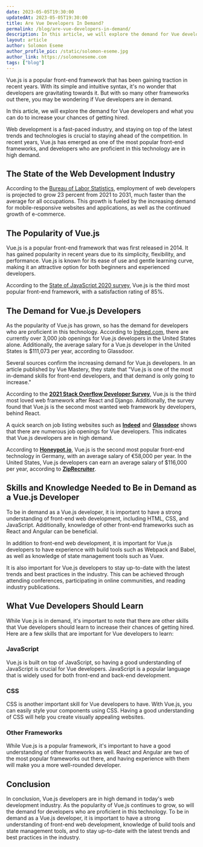```yaml
---
date: 2023-05-05T19:30:00
updatedAt: 2023-05-05T19:30:00
title: Are Vue Developers In Demand?
permalink: /blog/are-vue-developers-in-demand/
description: In this article, we will explore the demand for Vue developers and what you can do to increase your chances of getting hired.
layout: article
author: Solomon Eseme
author_profile_pic: /static/solomon-eseme.jpg
author_link: https://solomoneseme.com
tags: ["blog"]
---
```


Vue.js is a popular front-end framework that has been gaining traction in recent years. With its simple and intuitive syntax, it's no wonder that developers are gravitating towards it. But with so many other frameworks out there, you may be wondering if Vue developers are in demand.

In this article, we will explore the demand for Vue developers and what you can do to increase your chances of getting hired.

Web development is a fast-paced industry, and staying on top of the latest trends and technologies is crucial to staying ahead of the competition. In recent years, Vue.js has emerged as one of the most popular front-end frameworks, and developers who are proficient in this technology are in high demand.

## The State of the Web Development Industry

According to the [Bureau of Labor Statistics](https://www.bls.gov/ooh/computer-and-information-technology/web-developers.htm), employment of web developers is projected to grow 23 percent from 2021 to 2031, much faster than the average for all occupations. This growth is fueled by the increasing demand for mobile-responsive websites and applications, as well as the continued growth of e-commerce.

## The Popularity of Vue.js

Vue.js is a popular front-end framework that was first released in 2014. It has gained popularity in recent years due to its simplicity, flexibility, and performance. Vue.js is known for its ease of use and gentle learning curve, making it an attractive option for both beginners and experienced developers.

According to the [State of JavaScript 2020 survey](https://2020.stateofjs.com/en-US/), Vue.js is the third most popular front-end framework, with a satisfaction rating of 85%.

## The Demand for Vue.js Developers

As the popularity of Vue.js has grown, so has the demand for developers who are proficient in this technology. According to [Indeed.com](http://indeed.com/), there are currently over 3,000 job openings for Vue.js developers in the United States alone. Additionally, the average salary for a Vue.js developer in the United States is $111,073 per year, according to Glassdoor.

Several sources confirm the increasing demand for Vue.js developers. In an article published by Vue Mastery, they state that "Vue.js is one of the most in-demand skills for front-end developers, and that demand is only going to increase."

According to the **[2021 Stack Overflow Developer Survey](https://insights.stackoverflow.com/survey/2021)**, Vue.js is the third most loved web framework after React and Django. Additionally, the survey found that Vue.js is the second most wanted web framework by developers, behind React.

A quick search on job listing websites such as **[Indeed](https://www.indeed.com/q-Vue-Developer-jobs.html)** and **[Glassdoor](https://www.glassdoor.com/Job/vue-js-developer-jobs-SRCH_KO0,16.htm)** shows that there are numerous job openings for Vue developers. This indicates that Vue.js developers are in high demand.

According to **[Honeypot.io](https://cult.honeypot.io/developer-salary-report-2021)**, Vue.js is the second most popular front-end technology in Germany, with an average salary of €58,000 per year. In the United States, Vue.js developers can earn an average salary of $116,000 per year, according to **[ZipRecruiter](https://www.ziprecruiter.com/Salaries/Vue-js-Developer-Salary)**.

## Skills and Knowledge Needed to Be in Demand as a Vue.js Developer

To be in demand as a Vue.js developer, it is important to have a strong understanding of front-end web development, including HTML, CSS, and JavaScript. Additionally, knowledge of other front-end frameworks such as React and Angular can be beneficial.

In addition to front-end web development, it is important for Vue.js developers to have experience with build tools such as Webpack and Babel, as well as knowledge of state management tools such as Vuex.

It is also important for Vue.js developers to stay up-to-date with the latest trends and best practices in the industry. This can be achieved through attending conferences, participating in online communities, and reading industry publications.

## **What Vue Developers Should Learn**

While Vue.js is in demand, it's important to note that there are other skills that Vue developers should learn to increase their chances of getting hired. Here are a few skills that are important for Vue developers to learn:

### **JavaScript**

Vue.js is built on top of JavaScript, so having a good understanding of JavaScript is crucial for Vue developers. JavaScript is a popular language that is widely used for both front-end and back-end development.

### **CSS**

CSS is another important skill for Vue developers to have. With Vue.js, you can easily style your components using CSS. Having a good understanding of CSS will help you create visually appealing websites.

### **Other Frameworks**

While Vue.js is a popular framework, it's important to have a good understanding of other frameworks as well. React and Angular are two of the most popular frameworks out there, and having experience with them will make you a more well-rounded developer.

## Conclusion

In conclusion, Vue.js developers are in high demand in today's web development industry. As the popularity of Vue.js continues to grow, so will the demand for developers who are proficient in this technology. To be in demand as a Vue.js developer, it is important to have a strong understanding of front-end web development, knowledge of build tools and state management tools, and to stay up-to-date with the latest trends and best practices in the industry.
